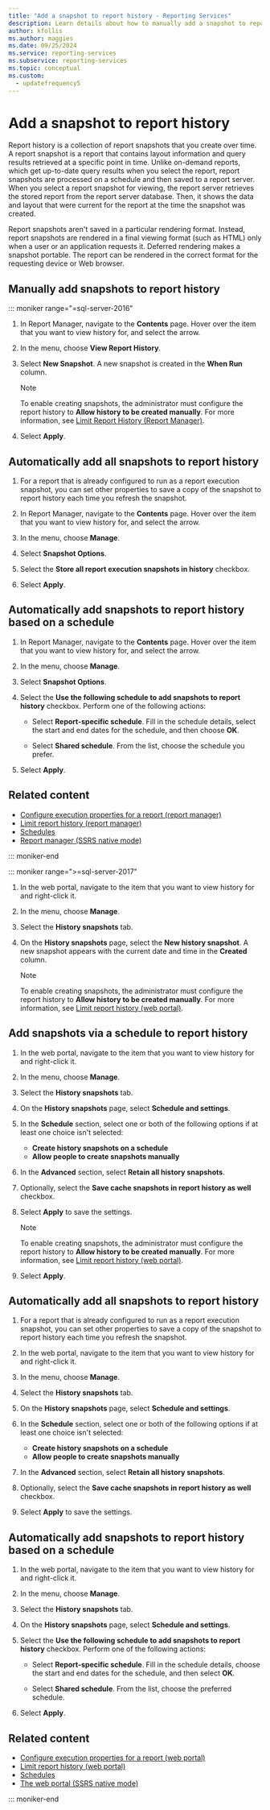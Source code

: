 ```yaml
---
title: "Add a snapshot to report history - Reporting Services"
description: Learn details about how to manually add a snapshot to report history in SQL Server Reporting Services (SSRS).
author: kfollis
ms.author: maggies
ms.date: 09/25/2024
ms.service: reporting-services
ms.subservice: reporting-services
ms.topic: conceptual
ms.custom:
  - updatefrequency5
---
```


# Add a snapshot to report history

Report history is a collection of report snapshots that you create over time. A report snapshot is a report that contains layout information and query results retrieved at a specific point in time. Unlike on-demand reports, which get up-to-date query results when you select the report, report snapshots are processed on a schedule and then saved to a report server. When you select a report snapshot for viewing, the report server retrieves the stored report from the report server database. Then, it shows the data and layout that were current for the report at the time the snapshot was created.  
  
Report snapshots aren't saved in a particular rendering format. Instead, report snapshots are rendered in a final viewing format (such as HTML) only when a user or an application requests it. Deferred rendering makes a snapshot portable. The report can be rendered in the correct format for the requesting device or Web browser.  
  
## Manually add snapshots to report history
  
::: moniker range="=sql-server-2016"

1. In Report Manager, navigate to the **Contents** page. Hover over the item that you want to view history for, and select the arrow.
  
1. In the menu, choose **View Report History**.  
  
1. Select **New Snapshot**. A new snapshot is created in the **When Run** column.  
    > [!NOTE]
    > To enable creating snapshots, the administrator must configure the report history to **Allow history to be created manually**. For more information, see [Limit Report History &#40;Report Manager&#41;](../reports/limit-report-history-report-manager.md).

1. Select **Apply**.
  
## Automatically add all snapshots to report history  
  
1. For a report that is already configured to run as a report execution snapshot, you can set other properties to save a copy of the snapshot to report history each time you refresh the snapshot.  
  
1. In Report Manager, navigate to the **Contents** page. Hover over the item that you want to view history for, and select the arrow.  
  
1. In the menu, choose **Manage**.  
  
1. Select **Snapshot Options**.  
  
1. Select the **Store all report execution snapshots in history** checkbox.  
  
1. Select **Apply**.  
  
## Automatically add snapshots to report history based on a schedule  
  
1. In Report Manager, navigate to the **Contents** page. Hover over the item that you want to view history for, and select the arrow.  
  
1. In the menu, choose **Manage**.  
  
1. Select **Snapshot Options**.  
  
1. Select the **Use the following schedule to add snapshots to report history** checkbox. Perform one of the following actions:  
  
    - Select **Report-specific schedule**. Fill in the schedule details, select the start and end dates for the schedule, and then choose **OK**.  

    - Select **Shared schedule**. From the list, choose the schedule you prefer.  

1. Select **Apply**.  
  
## Related content

- [Configure execution properties for a report  &#40;report manager&#41;](../../reporting-services/reports/configure-execution-properties-for-a-report-report-manager.md)
- [Limit report history &#40;report manager&#41;](../../reporting-services/reports/limit-report-history-report-manager.md)
- [Schedules](../../reporting-services/subscriptions/schedules.md)   
- [Report manager  &#40;SSRS native mode&#41;](../web-portal-ssrs-native-mode.md)

::: moniker-end

::: moniker range=">=sql-server-2017"

1. In the web portal, navigate to the item that you want to view history for and right-click it.  
  
1. In the menu, choose **Manage**.  
  
1. Select the **History snapshots** tab.  
  
1. On the **History snapshots** page, select the **New history snapshot**. A new snapshot appears with the current date and time in the **Created** column.  
  
    > [!NOTE]
    > To enable creating snapshots, the administrator must configure the report history to **Allow history to be created manually**. For more information, see [Limit report history (web portal)](../../reporting-services/reports/limit-report-history-report-manager.md).

## Add snapshots via a schedule to report history

1. In the web portal, navigate to the item that you want to view history for and right-click it.  
  
1. In the menu, choose **Manage**.  
  
1. Select the **History snapshots** tab.  
  
1. On the **History snapshots** page, select **Schedule and settings**.  
  
1. In the **Schedule** section, select one or both of the following options if at least one choice isn't selected:
    - **Create history snapshots on a schedule**
    - **Allow people to create snapshots manually**  
  
1. In the **Advanced** section, select **Retain all history snapshots**.  
  
1. Optionally, select the **Save cache snapshots in report history as well** checkbox.  
  
1. Select **Apply** to save the settings.  

    > [!NOTE]  
    > To enable creating snapshots, the administrator must configure the report history to **Allow history to be created manually**. For more information, see [Limit report history (web portal)](../../reporting-services/reports/limit-report-history-report-manager.md).

1.  Select **Apply**.

## Automatically add all snapshots to report history  
  
1. For a report that is already configured to run as a report execution snapshot, you can set other properties to save a copy of the snapshot to report history each time you refresh the snapshot.  
  
1. In the web portal, navigate to the item that you want to view history for and right-click it.  
  
1. In the menu, choose **Manage**.  
  
1. Select the **History snapshots** tab.  
  
1. On the **History snapshots** page, select **Schedule and settings**.  
  
1. In the **Schedule** section, select one or both of the following options if at least one choice isn't selected:
    - **Create history snapshots on a schedule**
    - **Allow people to create snapshots manually**  
  
1. In the **Advanced** section, select **Retain all history snapshots**.  
  
1. Optionally, select the **Save cache snapshots in report history as well** checkbox.  
  
1. Select **Apply** to save the settings.  
  
## Automatically add snapshots to report history based on a schedule  
  
1. In the web portal, navigate to the item that you want to view history for and right-click it.  
  
1. In the menu, choose **Manage**.  
  
1. Select the **History snapshots** tab.  
  
1. On the **History snapshots** page, select **Schedule and settings**.  
  
1. Select the **Use the following schedule to add snapshots to report history** checkbox. Perform one of the following actions:  
  
    - Select **Report-specific schedule**. Fill in the schedule details, choose the start and end dates for the schedule, and then select **OK**.  

    - Select **Shared schedule**. From the list, choose the preferred schedule.  

1. Select **Apply**.  
  
## Related content

- [Configure execution properties for a report (web portal)](../../reporting-services/reports/configure-execution-properties-for-a-report-report-manager.md)
- [Limit report history (web portal)](../../reporting-services/reports/limit-report-history-report-manager.md)
- [Schedules](../../reporting-services/subscriptions/schedules.md)   
- [The web portal  &#40;SSRS native mode&#41;](../web-portal-ssrs-native-mode.md)

::: moniker-end
